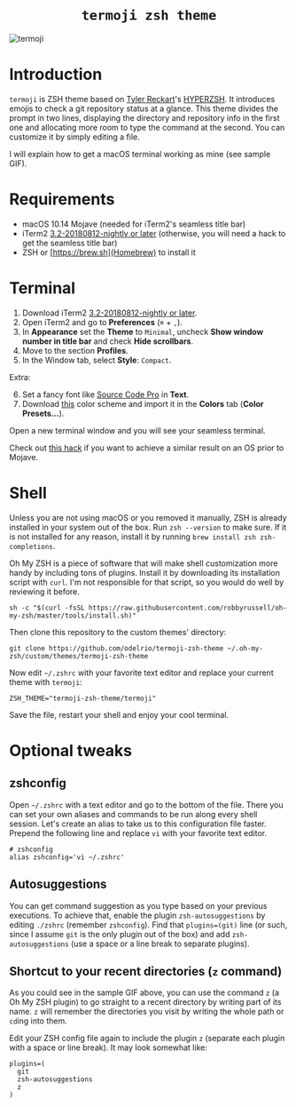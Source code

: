<h1 align="center">
  <code>termoji zsh theme</code>
</h1>

![termoji](https://raw.githubusercontent.com/odelrio/termoji-zsh-theme/master/sample.gif)

# Introduction

`termoji` is ZSH theme based on [Tyler Reckart](https://github.com/tylerreckart)'s [HYPERZSH](https://github.com/tylerreckart/hyperzsh). It introduces emojis to check a git repository status at a glance. This theme divides the prompt in two lines, displaying the directory and repository info in the first one and allocating more room to type the command at the second. You can customize it by simply editing a file.

I will explain how to get a macOS terminal working as mine (see sample GIF).

# Requirements

* macOS 10.14 Mojave (needed for iTerm2's seamless title bar)
* iTerm2 [3.2-20180812-nightly or later](https://iterm2.com/nightly/latest) (otherwise, you will need a hack to get the seamless title bar)
* ZSH or [https://brew.sh](Homebrew) to install it

# Terminal

1. Download iTerm2 [3.2-20180812-nightly or later](https://iterm2.com/nightly/latest).
2. Open iTerm2 and go to **Preferences** (`⌘` + `,`).
3. In **Appearance** set the **Theme** to `Minimal`, uncheck **Show window number in title bar** and check **Hide scrollbars**.
4. Move to the section **Profiles**.
5. In the Window tab, select **Style**: `Compact`.

Extra:

6. Set a fancy font like [Source Code Pro](https://github.com/adobe-fonts/source-code-pro) in **Text**.
7. Download [this](https://raw.githubusercontent.com/odelrio/termoji-zsh-theme/master/termoji-dark.itermcolors) color scheme and import it in the **Colors** tab (**Color Presets...**).

Open a new terminal window and you will see your seamless terminal.

Check out [this hack](https://codematters.blog/custom-iterm2-titlebar-background-colors-a088c6f2ec60) if you want to achieve a similar result on an OS prior to Mojave.

# Shell

Unless you are not using macOS or you removed it manually, ZSH is already installed in your system out of the box. Run `zsh --version` to make sure. If it is not installed for any reason, install it by running `brew install zsh zsh-completions`.

Oh My ZSH is a piece of software that will make shell customization more handy by including tons of plugins. Install it by downloading its installation script with `curl`. I'm not responsible for that script, so you would do well by reviewing it before.

```
sh -c "$(curl -fsSL https://raw.githubusercontent.com/robbyrussell/oh-my-zsh/master/tools/install.sh)"
```

Then clone this repository to the custom themes' directory:

```
git clone https://github.com/odelrio/termoji-zsh-theme ~/.oh-my-zsh/custom/themes/termoji-zsh-theme
```

Now edit `~/.zshrc` with your favorite text editor and replace your current theme with `termoji`:

```
ZSH_THEME="termoji-zsh-theme/termoji"
```

Save the file, restart your shell and enjoy your cool terminal.

# Optional tweaks

## zshconfig

Open `~/.zshrc` with a text editor and go to the bottom of the file. There you can set your own aliases and commands to be run along every shell session. Let's create an alias to take us to this configuration file faster. Prepend the following line and replace `vi` with your favorite text editor.

```
# zshconfig
alias zshconfig='vi ~/.zshrc'
```

## Autosuggestions

You can get command suggestion as you type based on your previous executions. To achieve that, enable the plugin `zsh-autosuggestions` by editing `./zshrc` (remember `zshconfig`). Find that `plugins=(git)` line (or such, since I assume `git` is the only plugin out of the box) and add `zsh-autosuggestions` (use a space or a line break to separate plugins). 

## Shortcut to your recent directories (`z` command)

As you could see in the sample GIF above, you can use the command `z` (a Oh My ZSH plugin) to go straight to a recent directory by writing part of its name. `z` will remember the directories you visit by writing the whole path or `cd`ing into them.

Edit your ZSH config file again to include the plugin `z` (separate each plugin with a space or line break). It may look somewhat like:

```
plugins=(
  git
  zsh-autosuggestions
  z
)
```
